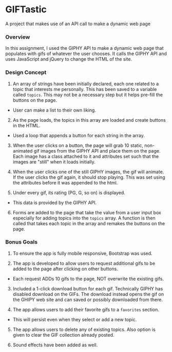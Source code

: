 # GIFTastic
A project that makes use of an API call to make a dynamic web page

### Overview

In this assignment, I used the GIPHY API to make a dynamic web page that populates with gifs of whatever the user chooses. It calls the GIPHY API and uses JavaScript and jQuery to change the HTML of the site.

### Design Concept

1. An array of strings have been initially declared, each one related to a topic that interests me personally. This has been saved to a variable called `topics`. This may not be a necessary step but it helps pre-fill the buttons on the page.
* User can make a list to their own liking.

2. As the page loads, the topics in this array are loaded and create buttons in the HTML.
* Used a loop that appends a button for each string in the array.

3. When the user clicks on a button, the page will grab 10 static, non-animated gif images from the GIPHY API and place them on the page. Each image has a class attached to it and attributes set such that the images are "still" when it loads initially.

4. When the user clicks one of the still GIPHY images, the gif will animate. If the user clicks the gif again, it should stop playing. This was set using the attributes before it was appended to the html.

5. Under every gif, its rating (PG, G, so on) is displayed.
* This data is provided by the GIPHY API.

6. Forms are added to the page that take the value from a user input box especially for adding topics into the `topics` array. A function is then called that takes each topic in the array and remakes the buttons on the page.

### Bonus Goals

1. To ensure the app is fully mobile responsive, Bootstrap was used.

2. The app is developed to allow users to request additional gifs to be added to the page after clicking on other buttons.
* Each request ADDs 10 gifs to the page, NOT overwrite the existing gifs.

3. Included a 1-click download button for each gif. Technically GIPHY has disabled download on the GIFs. The download instead opens the gif on the GHIPY web site and can saved or possibly downloaded from there.

4. The app allows users to add their favorite gifs to a `favorites` section.
* This will persist even when they select or add a new topic.

5. The app allows users to delete any of existing topics. Also option is given to clear the GIF collection already posted.

6. Sound effects have been added as well.

